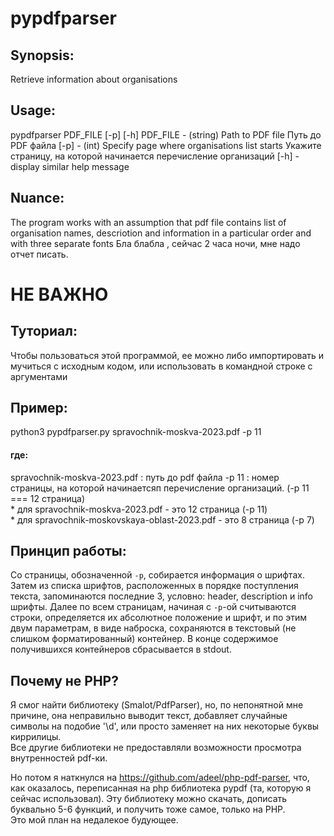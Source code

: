 # pypdfparser
## Synopsis:
  Retrieve information about organisations
## Usage:
pypdfparser PDF_FILE [-p] [-h]
  PDF_FILE - (string) Path to PDF file
                      Путь до PDF файла
  [-p] - (int) Specify page where organisations list starts
               Укажите страницу, на которой начинается перечисление организаций
  [-h] - display similar help message
## Nuance:
  The program works with an assumption that pdf file contains list of organisation names, descriotion and information in a particular order and with three separate fonts
  Бла блабла , сейчас 2 часа ночи, мне надо отчет писать.

# НЕ ВАЖНО
## Туториал:
  Чтобы пользоваться этой программой, ее можно либо импортировать и мучиться с исходным кодом, или использовать в командной строке с аргументами
## Пример:
  python3 pypdfparser.py spravochnik-moskva-2023.pdf -p 11
#### где:
  spravochnik-moskva-2023.pdf : путь до pdf файла
  -p 11 : номер страницы, на которой начинаетсяп перечисление организаций. (-p 11 === 12 страница)  
      * для spravochnik-moskva-2023.pdf - это 12 страница (-p 11)  
      * для spravochnik-moskovskaya-oblast-2023.pdf - это 8 страница (-p 7)  
## Принцип работы:
  Со страницы, обозначенной `-p`, собирается информация о шрифтах. Затем из списка шрифтов, расположенных в порядке поступления текста, запоминаются последние 3, условно: header, description и info шрифты.
  Далее по всем страницам, начиная с `-p`-ой считываются строки, определяется их абсолютное положение и шрифт, и по этим двум параметрам, в виде наброска, сохраняются в текстовый (не слишком форматированный) контейнер.
  В конце содержимое получившихся контейнеров сбрасывается в stdout.

## Почему не PHP?
  Я смог найти библиотеку (Smalot/PdfParser), но, по непонятной мне причине, она неправильно выводит текст, добавляет случайные символы на подобие '\d', или просто заменяет на них некоторые буквы киррилицы.  
  Все другие библиотеки не предоставляли возможности просмотра внутренностей pdf-ки.  
  
  Но потом я наткнулся на https://github.com/adeel/php-pdf-parser, что, как оказалось, переписанная на php библиотека pypdf (та, которую я сейчас использовал).
  Эту библиотеку можно скачать, дописать буквально 5-6 функций, и получить тоже самое, только на PHP.  
  Это мой план на недалекое будующее.
